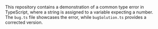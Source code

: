 This repository contains a demonstration of a common type error in TypeScript, where a string is assigned to a variable expecting a number. The `bug.ts` file showcases the error, while `bugSolution.ts` provides a corrected version.